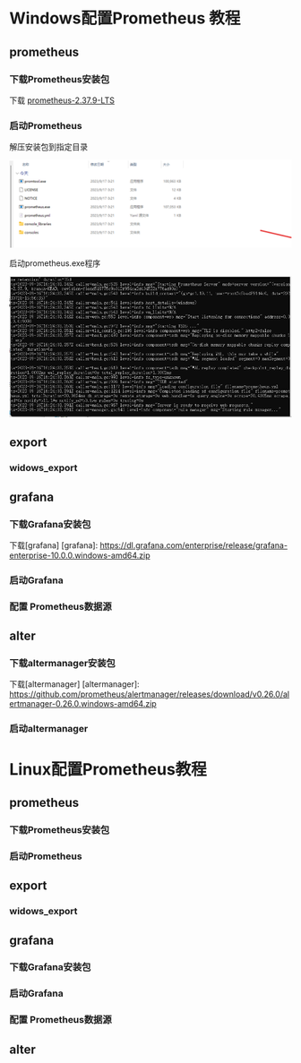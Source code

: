 # Windows配置Prometheus 教程

## prometheus

### 下载Prometheus安装包
  下载 [prometheus-2.37.9-LTS]

[prometheus-2.37.9-LTS]: https://github.com/prometheus/prometheus/releases/download/v2.37.9/prometheus-2.37.9.windows-amd64.zip
### 启动Prometheus
  解压安装包到指定目录

![prometheus.exe](https://raw.githubusercontent.com/HT-MA/Blog/main/docs/images/Prometheus-exe.png)

  启动prometheus.exe程序

![set up prometheus](https://raw.githubusercontent.com/HT-MA/Blog/main/docs/images/Prometheus-setup.png)

## export 
### widows_export

## grafana
### 下载Grafana安装包
  下载[grafana]
[grafana]: https://dl.grafana.com/enterprise/release/grafana-enterprise-10.0.0.windows-amd64.zip
### 启动Grafana
### 配置 Prometheus数据源

## alter
### 下载altermanager安装包
下载[altermanager]
[altermanager]: https://github.com/prometheus/alertmanager/releases/download/v0.26.0/alertmanager-0.26.0.windows-amd64.zip
### 启动altermanager



# Linux配置Prometheus教程
## prometheus
### 下载Prometheus安装包
### 启动Prometheus

## export 
### widows_export

## grafana
### 下载Grafana安装包
### 启动Grafana
### 配置 Prometheus数据源

## alter